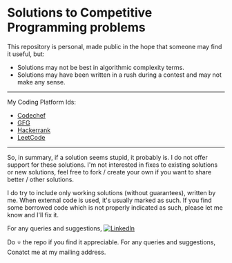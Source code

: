 # Solutions to Competitive Programming problems

This repository is personal, made public in the hope that someone may find it useful, but:
 -   Solutions may not be best in algorithmic complexity terms.
 -   Solutions may have been written in a rush during a contest and may not make any sense.
***
My Coding Platform Ids:
 - [Codechef](https://www.codechef.com/users/imkashyap/)
 - [GFG](https://auth.geeksforgeeks.org/user/imkashyap/practice/)
 - [Hackerrank](https://www.hackerrank.com/imkashyap)
 - [LeetCode](https://leetcode.com/imkashyap/)

***

So, in summary, if a solution seems stupid, it probably is. I do not offer support for these solutions. I'm not interested in fixes to existing solutions or new solutions, feel free to fork / create your own if you want to share better / other solutions.

I do try to include only working solutions (without guarantees), written by me. When external code is used, it's usually marked as such. If you find some borrowed code which is not properly indicated as such, please let me know and I'll fix it.

 For any queries and suggestions,
[![LinkedIn](https://img.shields.io/badge/LinkedIn-RahulKashyap-blue.svg)](https://www.linkedin.com/in/rahul-kashyap-230577195/)

Do :star: the repo if you find it appreciable. For any queries and suggestions, Conatct me at my mailing address.
